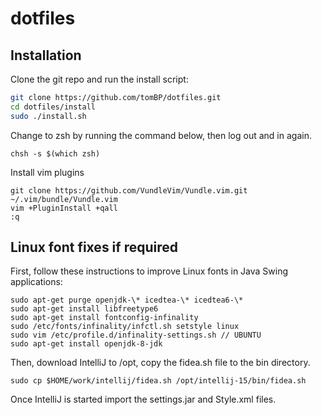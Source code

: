 # dotfiles

## Installation

Clone the git repo and run the install script:

```bash
git clone https://github.com/tomBP/dotfiles.git
cd dotfiles/install
sudo ./install.sh
```

Change to zsh by running the command below, then log out and in again.

```
chsh -s $(which zsh)
```

Install vim plugins 

```
git clone https://github.com/VundleVim/Vundle.vim.git ~/.vim/bundle/Vundle.vim
vim +PluginInstall +qall
:q
```

## Linux font fixes if required

First, follow these instructions to improve Linux fonts in Java Swing applications:

```
sudo apt-get purge openjdk-\* icedtea-\* icedtea6-\*
sudo apt-get install libfreetype6
sudo apt-get install fontconfig-infinality
sudo /etc/fonts/infinality/infctl.sh setstyle linux
sudo vim /etc/profile.d/infinality-settings.sh // UBUNTU
sudo apt-get install openjdk-8-jdk
```

Then, download IntelliJ to /opt, copy the fidea.sh file to the bin directory. 

```
sudo cp $HOME/work/intellij/fidea.sh /opt/intellij-15/bin/fidea.sh
```
Once IntelliJ is started import the settings.jar and Style.xml files. 

